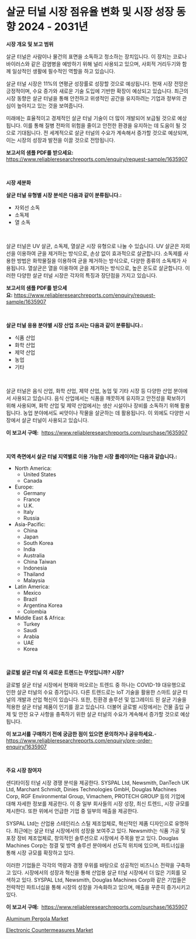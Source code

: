 <p><h1>살균 터널 시장 점유율 변화 및 시장 성장 동향 2024 - 2031년</h1></p><p><strong>시장 개요 및 보고 범위</strong></p>
<p><p>살균 터널은 사람이나 물건의 표면을 소독하고 청소하는 장치입니다. 이 장치는 코로나 바이러스와 같은 감염병을 예방하기 위해 널리 사용되고 있으며, 사회적 거리두기와 함께 일상적인 생활에 필수적인 역할을 하고 있습니다.</p><p>살균 터널 시장은 11%의 연평균 성장률로 성장할 것으로 예상됩니다. 현재 시장 전망은 긍정적이며, 수요 증가와 새로운 기술 도입에 기반한 확장이 예상되고 있습니다. 최근의 시장 동향은 살균 터널을 통해 안전하고 위생적인 공간을 유지하려는 기업과 정부의 관심이 높아지고 있는 것을 보여줍니다.</p><p>미래에는 효율적이고 경제적인 살균 터널 기술이 더 많이 개발되어 보급될 것으로 예상됩니다. 이를 통해 질병 전파의 위험을 줄이고 안전한 환경을 유지하는 데 도움이 될 것으로 기대됩니다. 전 세계적으로 살균 터널의 수요가 계속해서 증가할 것으로 예상되며, 이는 시장의 성장과 발전을 이끌 것으로 전망됩니다.</p></p>
<p><strong>보고서의 샘플 PDF를 받으세요:</strong> <a href="https://www.reliableresearchreports.com/enquiry/request-sample/1635907">https://www.reliableresearchreports.com/enquiry/request-sample/1635907</a></p>
<p>&nbsp;</p>
<p><strong>시장 세분화</strong></p>
<p><strong>살균 터널 유형별 시장 분석은 다음과 같이 분류됩니다.:</strong></p>
<p><ul><li>자외선 소독</li><li>소독제</li><li>열 소독</li></ul></p>
<p>&nbsp;</p>
<p><p>살균 터널은 UV 살균, 소독제, 열살균 시장 유형으로 나눌 수 있습니다. UV 살균은 자외선을 이용하여 균을 제거하는 방식으로, 손상 없이 효과적으로 살균합니다. 소독제를 사용한 방법은 화학물질을 이용하여 균을 제거하는 방식으로, 다양한 종류의 소독제가 사용됩니다. 열살균은 열을 이용하여 균을 제거하는 방식으로, 높은 온도로 살균합니다. 이러한 다양한 살균 터널 시장은 각자의 특징과 장단점을 가지고 있습니다.</p></p>
<p><strong>보고서의 샘플 PDF를 받으세요:</strong>&nbsp;<a href="https://www.reliableresearchreports.com/enquiry/request-sample/1635907">https://www.reliableresearchreports.com/enquiry/request-sample/1635907</a></p>
<p>&nbsp;</p>
<p><strong> 살균 터널 응용 분야별 시장 산업 조사는 다음과 같이 분류됩니다.:</strong></p>
<p><ul><li>식품 산업</li><li>화학 산업</li><li>제약 산업</li><li>농업</li><li>기타</li></ul></p>
<p>&nbsp;</p>
<p><p>살균 터널은 음식 산업, 화학 산업, 제약 산업, 농업 및 기타 시장 등 다양한 산업 분야에서 사용되고 있습니다. 음식 산업에서는 식품을 깨끗하게 유지하고 안전성을 확보하기 위해 사용되며, 화학 산업 및 제약 산업에서는 생산 시설이나 장비를 소독하기 위해 활용됩니다. 농업 분야에서도 씨앗이나 작물을 살균하는 데 활용됩니다. 이 외에도 다양한 시장에서 살균 터널이 사용되고 있습니다.</p></p>
<p><strong>이 보고서 구매:</strong>&nbsp; <a href="https://www.reliableresearchreports.com/purchase/1635907">https://www.reliableresearchreports.com/purchase/1635907</a></p>
<p>&nbsp;</p>
<p><strong>지역 측면에서 살균 터널 지역별로 이용 가능한 시장 플레이어는 다음과 같습니다.:</strong></p>
<p><ul>
    <li>
        North America:
        <ul>
            <li>United States</li>
            <li>Canada</li>
        </ul>
    </li>
    <li>
        Europe:
        <ul>
            <li>Germany</li>
            <li>France</li>
            <li>U.K.</li>
            <li>Italy</li>
            <li>Russia</li>
        </ul>
    </li>
    <li>
        Asia-Pacific:
        <ul>
            <li>China</li>
            <li>Japan</li>
            <li>South Korea</li>
            <li>India</li>
            <li>Australia</li>
            <li>China Taiwan</li>
            <li>Indonesia</li>
            <li>Thailand</li>
            <li>Malaysia</li>
        </ul>
    </li>
    <li>
        Latin America:
        <ul>
            <li>Mexico</li>
            <li>Brazil</li>
            <li>Argentina Korea</li>
            <li>Colombia</li>
        </ul>
    </li>
    <li>
        Middle East & Africa:
        <ul>
            <li>Turkey</li>
            <li>Saudi</li>
            <li>Arabia</li>
            <li>UAE</li>
            <li>Korea</li>
        </ul>
    </li>
    </ul></p>
<p>&nbsp;</p>
<p><strong>글로벌 살균 터널 의 새로운 트렌드는 무엇입니까? 시장?</strong></p>
<p><p>글로벌 살균 터널 시장에서 현재와 떠오르는 트렌드 중 하나는 COVID-19 대유행으로 인한 살균 터널의 수요 증가입니다. 다른 트렌드로는 IoT 기술을 활용한 스마트 살균 터널의 개발과 산업 혁신이 있습니다. 또한, 친환경 솔루션 및 업그레이드 된 살균 기술을 적용한 살균 터널 제품이 인기를 끌고 있습니다. 더불어 글로벌 시장에서는 건물 출입 규제 및 안전 요구 사항을 충족하기 위한 살균 터널의 수요가 계속해서 증가할 것으로 예상됩니다.</p></p>
<p><strong>이 보고서를 구매하기 전에 궁금한 점이 있으면 문의하거나 공유하세요.</strong>- <a href="https://www.reliableresearchreports.com/enquiry/pre-order-enquiry/1635907">https://www.reliableresearchreports.com/enquiry/pre-order-enquiry/1635907</a></p>
<p>&nbsp;</p>
<p><strong>주요 시장 참여자</strong></p>
<p><p>샌디타이징 터널 시장 경쟁 분석을 제공한다. SYSPAL Ltd, Newsmith, DanTech UK Ltd, Marchant Schmidt, Dinies Technologies GmbH, Douglas Machines Corp, RGF Environmental Group, Vimachem, PROTECH GROUP 등의 기업에 대해 자세한 정보를 제공한다. 이 중 일부 회사들의 시장 성장, 최신 트렌드, 시장 규모를 제시한다. 또한 위에서 언급한 기업 중 일부의 매출을 제공한다.</p><p>SYSPAL Ltd는 산업용 스테인리스 스틸 제조업체로, 혁신적인 제품 디자인으로 유명하다. 최근에는 살균 터널 시장에서의 성장을 보여주고 있다. Newsmith는 식품 가공 및 포장 장비 제조업체로, 창의적인 솔루션으로 시장에서 주목을 받고 있다. Douglas Machines Corp는 청결 및 방역 솔루션 분야에서 선도적 위치에 있으며, 파트너십을 통해 시장 규모를 확장하고 있다.</p><p>이러한 기업들은 각각의 역량과 경쟁 우위를 바탕으로 성공적인 비즈니스 전략을 구축하고 있다. 시장에서의 성장과 혁신을 통해 산업용 살균 터널 시장에서 더 많은 기회를 모색하고 있다. SYSPAL Ltd, Newsmith, Douglas Machines Corp와 같은 기업들은 전략적인 파트너십을 통해 시장의 성장을 가속화하고 있으며, 매출을 꾸준히 증가시키고 있다.</p></p>
<p><strong>이 보고서 구매:</strong>&nbsp;&nbsp;<a href="https://www.reliableresearchreports.com/purchase/1635907">https://www.reliableresearchreports.com/purchase/1635907</a></p>
<p><p><a href="https://view.publitas.com/reportprime-1/aluminum-pergola-market-size-and-growth-market-segmentation-regional-and-country-breakdowns-and-market-trends-for-period-from-2024-2031/">Aluminum Pergola Market</a></p><p><a href="https://view.publitas.com/reportprime-1/electronic-countermeasures-market-size-market-trends-and-growth-outlook-forecasted-for-period-from-2024-to-2031/">Electronic Countermeasures Market</a></p></p>
